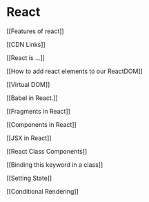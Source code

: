 # React

[[Features of react]]

[[CDN Links]]
	
[[React is ...]]


[[How to add react elements to our ReactDOM]]

[[Virtual DOM]]


[[Babel in React.]]

[[Fragments in React]]


[[Components in React]]

[[JSX in React]]

[[React Class Components]]

[[Binding this keyword in a class]]

[[Setting State]]


[[Conditional Rendering]]